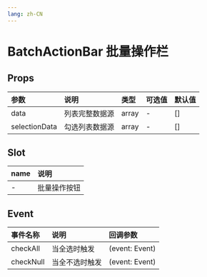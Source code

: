 ```yaml
---
lang: zh-CN
---
```


# BatchActionBar 批量操作栏

## Props

| 参数          | 说明           | 类型  | 可选值 | 默认值 |
| :------------ | :------------- | :---- | :----- | :----- |
| data          | 列表完整数据源 | array | -      | []     |
| selectionData | 勾选列表数据源 | array | -      | []     |

## Slot

| name | 说明         |
| :--- | :----------- |
| -    | 批量操作按钮 |

## Event

| 事件名称  | 说明           | 回调参数       |
| :-------- | :------------- | :------------- |
| checkAll  | 当全选时触发   | (event: Event) |
| checkNull | 当全不选时触发 | (event: Event) |
